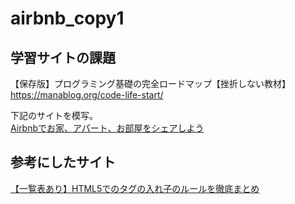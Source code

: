 # airbnb_copy1

## 学習サイトの課題
【保存版】プログラミング基礎の完全ロードマップ【挫折しない教材】<br>
https://manablog.org/code-life-start/

下記のサイトを模写。<br>
[Airbnbでお家、アパート、お部屋をシェアしよう](https://www.airbnb.jp/host/homes?_set_bev_on_new_domain=1597937345_YmY1YzI4NjdlZDU1)

## 参考にしたサイト
[【一覧表あり】HTML5でのタグの入れ子のルールを徹底まとめ](https://webliker.info/46840/)
